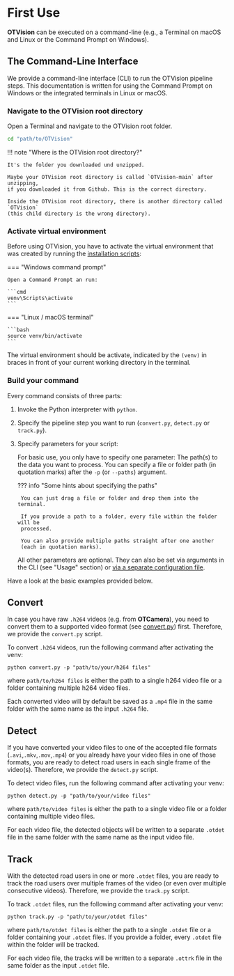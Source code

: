 # First Use

**OTVision** can be executed on a command-line (e.g., a Terminal on macOS
and Linux or the Command Prompt on Windows).

## The Command-Line Interface

We provide a command-line interface (CLI) to run the OTVision pipeline steps.
This documentation is written for using the Command Prompt on Windows or the integrated
terminals in Linux or macOS.

### Navigate to the OTVision root directory

Open a Terminal and navigate to the OTVision root folder.

```bash
cd "path/to/OTVision"
```

!!! note "Where is the OTVision root directory?"

    It's the folder you downloaded und unzipped.

    Maybe your OTVision root directory is called `OTVision-main` after unzipping,
    if you downloaded it from Github. This is the correct directory.

    Inside the OTVision root directory, there is another directory called `OTVision`
    (this child directory is the wrong directory).

### Activate virtual environment

Before using OTVision, you have to activate the virtual environment that was created
by running the [installation scripts](../installation):

=== "Windows command prompt"

    Open a Command Prompt an run:

    ```cmd 
    venv\Scripts\activate
    ``` 

=== "Linux / macOS terminal"

    ```bash
    source venv/bin/activate
    ```

The virtual environment should be activate, indicated by the `(venv)`
in braces in front of your current working directory in the terminal.

### Build your command

Every command consists of three parts:

1. Invoke the Python interpreter with `python`.
2. Specify the pipeline step you want to run (`convert.py`, `detect.py` or `track.py`).
3. Specify parameters for your script:

    For basic use, you only have to specify one parameter:
    The path(s) to the data you want to process.
    You can specify a file or folder path (in quotation marks) after the
    `-p` (or `--paths`) argument.

    ??? info "Some hints about specifying the paths"

        You can just drag a file or folder and drop them into the terminal.
        
        If you provide a path to a folder, every file within the folder will be
        processed.
        
        You can also provide multiple paths straight after one another
        (each in quotation marks).

    All other parameters are optional.
    They can also be set via arguments in the CLI (see "Usage" section) or
    [via a separate configuration file](../advanced_usage/configuration.md).

Have a look at the basic examples provided below.

## Convert

In case you have raw `.h264` videos (e.g. from **OTCamera**),
you need to convert them to a supported video format
(see [convert.py](../firstuse/#convert)) first.
Therefore, we provide the `convert.py` script.

To convert `.h264` videos, run the following command after activating the venv:

``` text
python convert.py -p "path/to/your/h264 files"
```

where `path/to/h264 files` is either the path to a single h264 video file
or a folder containing multiple h264 video files.

Each converted video will by default be saved as a `.mp4` file in the same folder
with the same name as the input `.h264` file.

## Detect

If you have converted your video files to one of the accepted file formats
(`.avi`,`.mkv`,`.mov`,`.mp4`) or you already have your video files in one of those
formats,
you are ready to detect road users in each single frame of the video(s).
Therefore, we provide the `detect.py` script.

To detect video files, run the following command after activating your venv:

``` text
python detect.py -p "path/to/your/video files"
```

where `path/to/video files` is either the path to a single video file or a folder
containing multiple video files.

For each video file, the detected objects will be written to a separate `.otdet` file
in the same folder with the same name as the input video file.

## Track

With the detected road users in one or more `.otdet` files, you are ready to track the
road users over multiple frames of the video (or even over multiple consecutive videos).
Therefore, we provide the `track.py` script.

To track `.otdet` files, run the following command after activating your venv:

``` text
python track.py -p "path/to/your/otdet files"
```

where `path/to/otdet files` is either the path to a single `.otdet` file
or a folder containing your `.otdet` files.
If you provide a folder, every `.otdet` file within the folder will be tracked.

For each video file, the tracks will be written to a separate `.ottrk` file
in the same folder as the input `.otdet` file.
